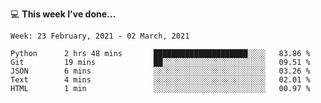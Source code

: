 💻 **This week I've done...**

<!--START_SECTION:waka-->
```text
Week: 23 February, 2021 - 02 March, 2021

Python      2 hrs 48 mins       █████████████████████░░░░   83.86 % 
Git         19 mins             ██░░░░░░░░░░░░░░░░░░░░░░░   09.51 % 
JSON        6 mins              ░░░░░░░░░░░░░░░░░░░░░░░░░   03.26 % 
Text        4 mins              ░░░░░░░░░░░░░░░░░░░░░░░░░   02.01 % 
HTML        1 min               ░░░░░░░░░░░░░░░░░░░░░░░░░   00.97 %
```
<!--END_SECTION:waka-->
